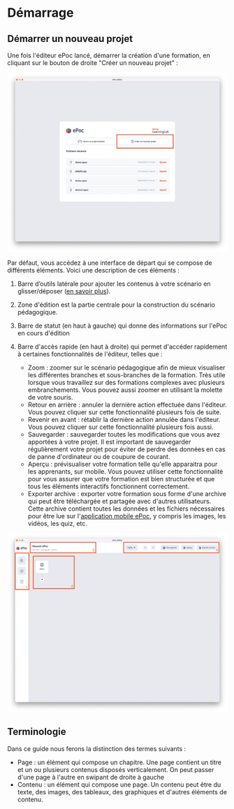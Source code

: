 # Démarrage

## Démarrer un nouveau projet

Une fois l'éditeur ePoc lancé, démarrer la création d'une formation, en cliquant sur le bouton de droite "Créer un nouveau projet" :

![Commencer un nouveau projet](./images/create-new.png)

Par défaut, vous accédez à une interface de départ qui se compose de différents éléments. Voici une description de ces éléments :

1. Barre d’outils latérale pour ajouter les contenus à votre scénario en glisser/déposer ([en savoir plus](content/text.md)).

2. Zone d'édition est la partie centrale pour la construction du scénario pédagogique.

3. Barre de statut (en haut à gauche) qui donne des informations sur l'ePoc en cours d'édition

4. Barre d'accès rapide (en haut à droite) qui permet d'accéder rapidement à certaines fonctionnalités de l'éditeur, telles que :
    - Zoom : zoomer sur le scénario pédagogique afin de mieux visualiser les différentes branches et sous-branches de la formation. Très utile lorsque vous travaillez sur des formations complexes avec plusieurs embranchements. Vous pouvez aussi zoomer en utilisant la molette de votre souris.
    - Retour en arrière : annuler la dernière action effectuée dans l'éditeur. Vous pouvez cliquer sur cette fonctionnalité plusieurs fois de suite. 
    - Revenir en avant : rétablir la dernière action annulée dans l'éditeur. Vous pouvez cliquer sur cette fonctionnalité plusieurs fois aussi. 
    - Sauvegarder : sauvegarder toutes les modifications que vous avez apportées à votre projet. Il est important de sauvegarder régulièrement votre projet pour éviter de perdre des données en cas de panne d'ordinateur ou de coupure de courant.
    - Aperçu : prévisualiser votre formation telle qu'elle apparaitra pour les apprenants, sur mobile. Vous pouvez utiliser cette fonctionnalité pour vous assurer que votre formation est bien structurée et que tous les éléments interactifs fonctionnent correctement. 
    - Exporter archive : exporter votre formation sous forme d'une archive qui peut être téléchargée et partagée avec d'autres utilisateurs. Cette archive contient toutes les données et les fichiers nécessaires pour être lue sur l'[application mobile ePoc](http://epoc.inria.fr), y compris les images, les vidéos, les quiz, etc.

![Interface éditeur](./images/layout.png)

## Terminologie

Dans ce guide nous ferons la distinction des termes suivants :

- Page : un élément qui compose un chapitre. Une page contient un titre et un ou plusieurs contenus disposés verticalement. 
  On peut passer d'une page à l'autre en swipant de droite à gauche
- Contenu : un élément qui compose une page. Un contenu peut être du texte, des images, des tableaux, des graphiques et d'autres éléments de contenu.
